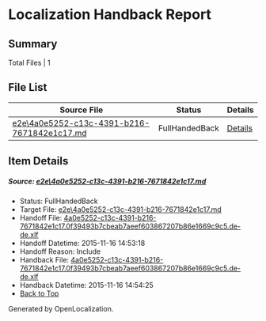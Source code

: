 # <a name='report-top'></a> Localization Handback Report

## Summary
 Total Files | 1

## File List
 Source File | Status | Details 
 ----------- | ------ | ------- 
 [e2e\4a0e5252-c13c-4391-b216-7671842e1c17.md](https://github.com/OpenLocalizationTest/oltest/blob/03c91a25fceab29c95702f4dc0d85a4906e288aa/e2e/4a0e5252-c13c-4391-b216-7671842e1c17.md) | FullHandedBack | [Details](#e4c5ea25f772c7a650e7fcc4a00f239bcbebb4eb1)

## Item Details
##### <a name='e4c5ea25f772c7a650e7fcc4a00f239bcbebb4eb1'></a> Source: [e2e\4a0e5252-c13c-4391-b216-7671842e1c17.md](https://github.com/OpenLocalizationTest/oltest/blob/03c91a25fceab29c95702f4dc0d85a4906e288aa/e2e/4a0e5252-c13c-4391-b216-7671842e1c17.md)
* Status: FullHandedBack
* Target File: [e2e\4a0e5252-c13c-4391-b216-7671842e1c17.md](https://github.com/OpenLocalizationTestOrg/oltest.de-de/blob/643b4af094a110895c2d453c707401f6a7a21fb6/e2e/4a0e5252-c13c-4391-b216-7671842e1c17.md)
* Handoff File: [4a0e5252-c13c-4391-b216-7671842e1c17.0f39493b7cbeab7aeef603867207b86e1669c9c5.de-de.xlf](https://github.com/OpenLocalizationTestOrg/olhandoff/blob/128f485c9d5bb54f56240605ef8da6cc3453188a/ol-handoff/OpenLocalizationTestOrg/oltest.de-de/yanz/4a0e5252-c13c-4391-b216-7671842e1c17.0f39493b7cbeab7aeef603867207b86e1669c9c5.de-de.xlf)
* Handoff Datetime: 2015-11-16 14:53:18
* Handoff Reason: Include
* Handback File: [4a0e5252-c13c-4391-b216-7671842e1c17.0f39493b7cbeab7aeef603867207b86e1669c9c5.de-de.xlf](https://github.com/OpenLocalizationTestOrg/olhandback/blob/6faf592afbee70ff0d0c9c3aca16a7585f85a9d4/ol-handback/OpenLocalizationTestOrg/oltest.de-de/yanz/4a0e5252-c13c-4391-b216-7671842e1c17.0f39493b7cbeab7aeef603867207b86e1669c9c5.de-de.xlf)
* Handback Datetime: 2015-11-16 14:54:25
* [Back to Top](#report-top)


Generated by OpenLocalization.
